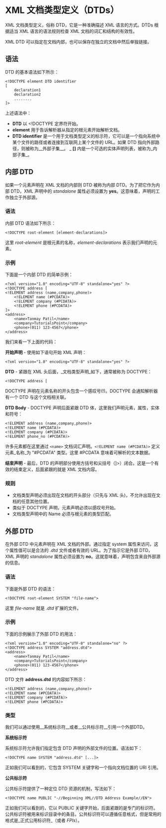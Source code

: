 # XML 文档类型定义（DTDs）

XML 文档类型定义，俗称 DTD，它是一种准确描述 XML 语言的方式。DTDs 根据适当 XML 语言的语法规则检查 XML 文档的词汇和结构的有效性。

XML DTD 可以指定在文档内部，也可以保存在独立的文档中然后单独链接。

## 语法

DTD 的基本语法如下所示：

```
<!DOCTYPE element DTD identifier
[
	declaration1
	declaration2
	........
]>
```

上述语法中：

- __DTD__ 以 &lt;!DOCTYPE 定界符开始。
- __element__ 用于告诉解析器从指定的根元素开始解析文档。
- __DTD identifier__ 是一个用于文档类型定义的标示符，它可以是一个指向系统中某个文件的路径或者连接到互联网上某个文件的 URL。如果 DTD 指向外部路径，则被称为__外部子集__。
_ __[]__ 内是一个可选的实体声明列表，被称为_内部子集_。

## 内部 DTD

如果一个元素声明在 XML 文档的内部则 DTD 被称为内部 DTD。为了把它作为内部 DTD，XML 声明中的 _standalone_ 属性必须设置为 __yes__。这意味着，声明的工作独立于外部源。

### 语法

内部 DTD 语法如下所示：

```
<!DOCTYPE root-element [element-declarations]>
```

这里 _root-element_ 是根元素的名称，_element-declarations_ 表示我们声明的元素。

### 示例

下面是一个内部 DTD 的简单示例：

```
<?xml version="1.0" encoding="UTF-8" standalone="yes" ?>
<!DOCTYPE address [
<!ELEMENT address (name,company,phone)>
	<!ELEMENT name (#PCDATA)>
	<!ELEMENT company (#PCDATA)>
	<!ELEMENT phone (#PCDATA)>
]>
<address>
	<name>Tanmay Patil</name>
	<company>TutorialsPoint</company>
	<phone>(011) 123-4567</phone>
</address>
```

我们来看一下上面的代码：

__开始声明__ - 使用如下语句开始 XML 声明：

```
<?xml version="1.0" encoding="UTF-8" standalone="yes" ?>
```

__DTD__ - 紧跟在 XML 头后面，_文档类型声明_如下，通常被称为 DOCTYPE：

```
<!DOCTYPE address [
```

DOCTYPE 声明在元素名称的开头包含一个感叹号(!)。DOCTYPE 会通知解析器有一个 DTD 与这个文档相关联。

__DTD Body__ - DOCTYPE 声明后面紧跟 DTD 体，这里我们声明元素，属性，实体和符号：

```
<!ELEMENT address (name,company,phone)>
<!ELEMENT name (#PCDATA)>
<!ELEMENT company (#PCDATA)>
<!ELEMENT phone_no (#PCDATA)>
```

许多元素都在这里通过 `<name>` 文档词汇声明。`<!ELEMENT name (#PCDATA)>` 定义元素_名称_为 "#PCDATA" 类型。这里 #PCDATA 意味着可解析的文本数据。

__结束声明__ - 最后，DTD 的声明部分使用方括号和尖括号（]>）闭合。这是一个有效的结束定义，后面紧跟的就是 XML 文档内容。

### 规则

- 文档类型声明必须出现在文档的开头部分（只先与 XML 头)，不允许出现在文档的任意其他位置。
- 类似于 DOCTYPE 声明，元素声明必须以感叹号开始。
- 文档类型声明中的 Name 必须与根元素的类型匹配。

## 外部 DTD

在外部 DTD 中元素声明在 XML 文档的外部。通过指定 system 属性来访问，这个属性值可以是合法的 _.dtd_ 文件或者有效的 URL。为了指示它是外部 DTD，XML 声明的 _standalone_ 属性必须设置为 __no__。这就意味着，声明包含来自外部源的信息。

### 语法

下面是外部 DTD 的语法：

```
<!DOCTYPE root-element SYSTEM "file-name">
```

这里 _file-name_ 就是 _.dtd_ 扩展的文件。

### 示例

下面的示例展示了外部 DTD 的用法：

```
<?xml version="1.0" encoding="UTF-8" standalone="no" ?>
<!DOCTYPE address SYSTEM "address.dtd">
<address>
	<name>Tanmay Patil</name>
	<company>TutorialsPoint</company>
	<phone>(011) 123-4567</phone>
</address>
```

DTD 文件 __address.dtd__ 的内容如下所示：

```
<!ELEMENT address (name,company,phone)>
<!ELEMENT name (#PCDATA)>
<!ELEMENT company (#PCDATA)>
<!ELEMENT phone (#PCDATA)>
```

### 类型

我们可以通过使用__系统标示符__或者__公共标示符__引用一个外部DTD。

__系统标示符__

系统标示符允许我们指定包含 DTD 声明的外部文件的位置。语法如下：

```
<!DOCTYPE name SYSTEM "address.dtd" [...]>
```

正如我们可以看到的，它包含 SYSTEM 关键字和一个指向文档位置的 URI 引用。

__公共标示符__

公共标示符提供了一种定位 DTD 资源的机制，写法如下：

```
<!DOCTYPE name PUBLIC "-//Beginning XML//DTD Address Example//EN">
```

正如我们可以看到的，它以 PUBLIC 关键字开始，后面紧跟的是专门的标识符。公共标识符被用来标识目录中的条目。公共标识符可以遵循任意格式，但是常用的格式是_正式公用标识符_（或者 _FPIs_）。